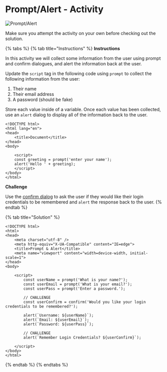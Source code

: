 # Prompt/Alert - Activity

![Prompt/Alert](https://github.com/cslewislives/frontend-prework/tree/7c7bc1ab2155c31482f755a757c91f4efcc6e770/.gitbook/assets/image%20%284%29.png)

Make sure you attempt the activity on your own before checking out the solution.

{% tabs %}
{% tab title="Instructions" %}
**Instructions**

In this activity we will collect some information from the user using prompt and confirm dialogues, and alert the information back at the user.

Update the `script` tag in the following code using `prompt` to collect the following information from the user:

1. Their name
2. Their email address
3. A password \(should be fake\)

Store each value inside of a variable. Once each value has been collected, use an `alert` dialog to display all of the information back to the user.

```markup
<!DOCTYPE html>
<html lang="en">
<head>
    <title>Document</title>
</head>
<body>

    <script>
    const greeting = prompt('enter your name');
    alert('Hello ' + greeting);
    </script>
</body>
</html>
```

**Challenge**

Use the [confirm dialog](https://www.tutorialspoint.com/javascript/javascript_dialog_boxes.htm) to ask the user if they would like their login credentials to be remembered and `alert` the response back to the user.
{% endtab %}

{% tab title="Solution" %}
```markup
<!DOCTYPE html>
<html>
<head>
    <meta charset="utf-8" />
    <meta http-equiv="X-UA-Compatible" content="IE=edge">
    <title>Prompt & Alert</title>
    <meta name="viewport" content="width=device-width, initial-scale=1">
</head>
<body>

    <script>
        const userName = prompt('What is your name?');
        const userEmail = prompt('What is your email?');
        const userPass = prompt('Enter a password.');

        // CHALLENGE
        const userConfirm = confirm('Would you like your login credentials to be remembered?');

        alert(`Username: ${userName}`);
        alert(`Email: ${userEmail}`);
        alert(`Password: ${userPass}`);

        // CHALLENGE
        alert(`Remember Login Credentials? ${userConfirm}`);

    </script>
</body>
</html>
```
{% endtab %}
{% endtabs %}

